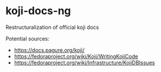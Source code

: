 # koji-docs-ng
Restructuralization of official koji docs

Potential sources:

 * https://docs.pagure.org/koji/
 * https://fedoraproject.org/wiki/Koji/WritingKojiCode
 * https://fedoraproject.org/wiki/Infrastructure/KojiDBIssues
